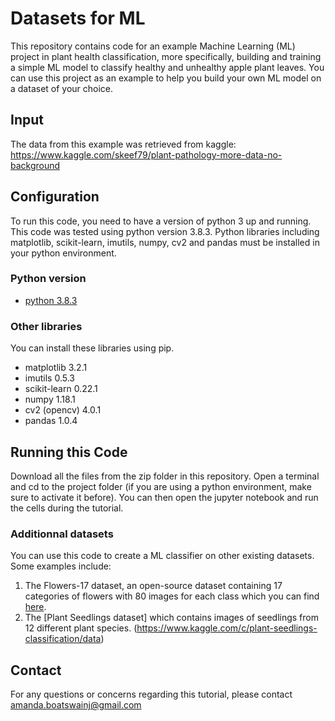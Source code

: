 # Datasets for ML
This repository contains code for an example Machine Learning (ML) project in plant health classification, more specifically, building and training a simple ML model to classify healthy and unhealthy apple plant leaves. You can use this project as an example to help you build your own ML model on a dataset of your choice. 

## Input
The data from this example was retrieved from kaggle: https://www.kaggle.com/skeef79/plant-pathology-more-data-no-background

## Configuration
To run this code, you need to have a version of python 3 up and running. This code was tested using python version 3.8.3. Python libraries including matplotlib, scikit-learn, imutils, numpy, cv2 and pandas must be installed in your python environment. 

### Python version
* [python 3.8.3](https://www.python.org/downloads/release/python-383/)

### Other libraries 
You can install these libraries using pip. 
* matplotlib 3.2.1
* imutils 0.5.3
* scikit-learn 0.22.1
* numpy 1.18.1
* cv2 (opencv) 4.0.1
* pandas 1.0.4

## Running this Code
Download all the files from the zip folder in this repository. Open a terminal and cd to the project folder (if you are using a python environment, make sure to activate it before). You can then open the jupyter notebook and run the cells during the tutorial. 

### Additionnal datasets
You can use this code to create a ML classifier on other existing datasets. Some examples include: 
1. The Flowers-17 dataset, an open-source dataset containing 17 categories of flowers with 80 images for each class which you can find [here](http://www.robots.ox.ac.uk/~vgg/data/flowers/17/). 
2. The [Plant Seedlings dataset] which contains images of seedlings from 12 different plant species. (https://www.kaggle.com/c/plant-seedlings-classification/data)


## Contact
For any questions or concerns regarding this tutorial, please contact amanda.boatswainj@gmail.com
